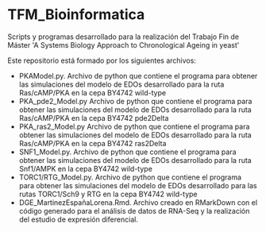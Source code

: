 # TFM_Bioinformatica
Scripts y programas desarrollado para la realización del Trabajo Fin de Máster 'A Systems Biology Approach to Chronological Ageing in yeast'


Este repositorio está formado por los siguientes archivos:
- PKAModel.py. Archivo de python que contiene el programa para obtener las simulaciones del modelo de EDOs desarrollado para la ruta Ras/cAMP/PKA en la cepa BY4742 wild-type
- PKA_pde2_Model.py Archivo de python que contiene el programa para obtener las simulaciones del modelo de EDOs desarrollado para la ruta Ras/cAMP/PKA en la cepa BY4742 pde2Delta
- PKA_ras2_Model.py Archivo de python que contiene el programa para obtener las simulaciones del modelo de EDOs desarrollado para la ruta Ras/cAMP/PKA en la cepa BY4742 ras2Delta
- SNF1_Model.py. Archivo de python que contiene el programa para obtener las simulaciones del modelo de EDOs desarrollado para la ruta Snf1/AMPK en la cepa BY4742 wild-type
- TORC1/RTG_Model.py. Archivo de python que contiene el programa para obtener las simulaciones del modelo de EDOs desarrollado para las rutas TORC1/Sch9 y RTG en la cepa BY4742 wild-type
- DGE_MartinezEspañaLorena.Rmd. Archivo creado en RMarkDown con el código generado para el análisis de datos de RNA-Seq y la realización del estudio de expresión diferencial.

